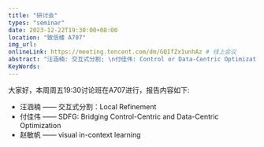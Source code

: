 ```yaml
---
title: "研讨会"
types: "seminar"
date: 2023-12-22T19:30:00+08:00
location: "致信楼 A707"
img_url: 
onlineLink: https://meeting.tencent.com/dm/GQIfZx1unhAz # 线上会议
abstract: "汪涵楠: 交互式分割; \n付佳伟: Control or Data-Centric Optimization; \n赵敏帆: visual in-context learning"
KeyWords:
---
```


大家好，本周周五19:30讨论班在A707进行，报告内容如下: 

- 汪涵楠 —— 交互式分割：Local Refinement
- 付佳伟 —— SDFG: Bridging Control-Centric and Data-Centric Optimization
- 赵敏帆 —— visual in-context learning
